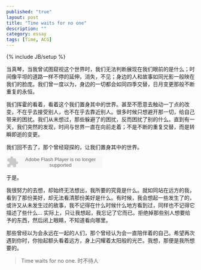 ```yaml
---
published: "true"
layout: post
title: "Time waits for no one"
description: ""
category: essay
tags: [Time, ACG]
---
```

{% include JB/setup %}

当真琴，当我曾试图窥视这个世界时，我们无法判断展现在我们眼前的是什么；时间像平坦的道路一样不停的延伸，消失，不见；身边的人和故事如同光影一般映在我们的脸庞。我们曾一度以为，身边的一切都会如同四季交替，日月变更那般不断重复的永恒。

我们挥霍的看着，看着这个我们置身其中的世界。甚至不愿意去触动一丁点的改变，不在乎去接受别人，也不在乎去靠近别人。很多时候只想避开那一切，给自己带来的困扰。我们从未想过，那些躲避了的困扰，反而困扰了别的什么。直到有一天，我们突然的发现，时间与世界一直在向前走着；不是不断的重复交替，而是转瞬即逝的变更。

我们回不去了，那个曾经窥探的，让我们置身其中的世界。

<embed src="http://www.xiami.com/widget/0_3375814/singlePlayer.swf" type="application/x-shockwave-flash" width="257" height="33" wmode="transparent"></embed>

于是。

我很努力的去想，却始终无法想出，我所要的究竟是什么。就如同站在远方的我，看到了那份美好，却无法看清那份美好是什么。有时候，我会想起一些发生了的，或许又从未发生过的故事，我不记得在什么时候什么地方看到过，同样也不记得它描述了些什么... 实际上，只让我想起，我忘记了它而已。拒绝掉那些别人想要给予的东西，然后闭上眼睛，不知道看向哪里。

那些曾经以为会永远在一起的人们，那个曾经认为会一直陪伴着的自己。希望再次遇到你时，你抬起额头看着远方，身上闪耀着太阳般的光芒。我想，那便是我所想要的。

>Time waits for no one. 时不待人
